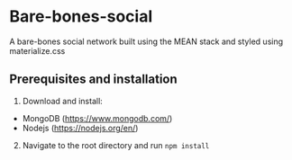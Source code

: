 # Bare-bones-social
A bare-bones social network built using the MEAN stack and styled using materialize.css

## Prerequisites and installation

1. Download and install:
  * MongoDB (https://www.mongodb.com/)
  * Nodejs (https://nodejs.org/en/)
2. Navigate to the root directory and run `npm install` 
